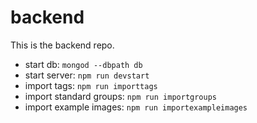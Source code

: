 # backend

This is the backend repo.

- start db: `mongod --dbpath db`
- start server: `npm run devstart`
- import tags: `npm run importtags`
- import standard groups: `npm run importgroups`
- import example images: `npm run importexampleimages`
